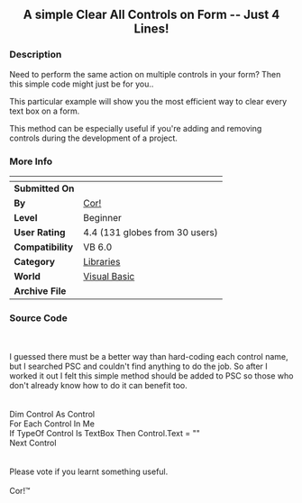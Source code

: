 ﻿<div align="center">

## A simple Clear All Controls on Form \-\- Just 4 Lines\!


</div>

### Description

Need to perform the same action on multiple controls in your form? Then this simple code might just be for you..

This particular example will show you the most efficient way to clear every text box on a form.

This method can be especially useful if you're adding and removing controls during the development of a project.
 
### More Info
 


<span>             |<span>
---                |---
**Submitted On**   |
**By**             |[Cor\!](https://github.com/Planet-Source-Code/PSCIndex/blob/master/ByAuthor/cor.md)
**Level**          |Beginner
**User Rating**    |4.4 (131 globes from 30 users)
**Compatibility**  |VB 6\.0
**Category**       |[Libraries](https://github.com/Planet-Source-Code/PSCIndex/blob/master/ByCategory/libraries__1-49.md)
**World**          |[Visual Basic](https://github.com/Planet-Source-Code/PSCIndex/blob/master/ByWorld/visual-basic.md)
**Archive File**   |[](https://github.com/Planet-Source-Code/cor-a-simple-clear-all-controls-on-form-just-4-lines__1-45178/archive/master.zip)





### Source Code

<br><br>I guessed there must be a better way than hard-coding each control name, but I searched PSC and couldn't find anything to do the job. So after I worked it out I felt this simple method should be added to PSC so those who don't already know how to do it can benefit too.
<br><br>
<br><blue>Dim <black>Control <blue>As <black>Control
<br><blue>For Each <black>Control <blue>In <black>Me
<br> <blue>If TypeOf <black>Control <blue>Is <black>TextBox <blue>Then <black>Control.Text = ""
<br><blue>Next <black>Control
<br><br><br>Please vote if you learnt something useful.<br><br><red>Cor!™<black><br><br>

